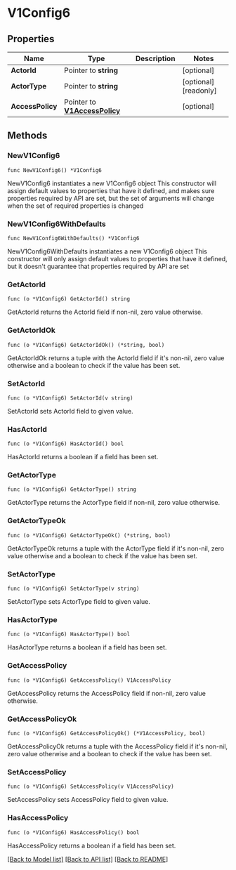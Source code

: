# V1Config6

## Properties

Name | Type | Description | Notes
------------ | ------------- | ------------- | -------------
**ActorId** | Pointer to **string** |  | [optional] 
**ActorType** | Pointer to **string** |  | [optional] [readonly] 
**AccessPolicy** | Pointer to [**V1AccessPolicy**](V1AccessPolicy.md) |  | [optional] 

## Methods

### NewV1Config6

`func NewV1Config6() *V1Config6`

NewV1Config6 instantiates a new V1Config6 object
This constructor will assign default values to properties that have it defined,
and makes sure properties required by API are set, but the set of arguments
will change when the set of required properties is changed

### NewV1Config6WithDefaults

`func NewV1Config6WithDefaults() *V1Config6`

NewV1Config6WithDefaults instantiates a new V1Config6 object
This constructor will only assign default values to properties that have it defined,
but it doesn't guarantee that properties required by API are set

### GetActorId

`func (o *V1Config6) GetActorId() string`

GetActorId returns the ActorId field if non-nil, zero value otherwise.

### GetActorIdOk

`func (o *V1Config6) GetActorIdOk() (*string, bool)`

GetActorIdOk returns a tuple with the ActorId field if it's non-nil, zero value otherwise
and a boolean to check if the value has been set.

### SetActorId

`func (o *V1Config6) SetActorId(v string)`

SetActorId sets ActorId field to given value.

### HasActorId

`func (o *V1Config6) HasActorId() bool`

HasActorId returns a boolean if a field has been set.

### GetActorType

`func (o *V1Config6) GetActorType() string`

GetActorType returns the ActorType field if non-nil, zero value otherwise.

### GetActorTypeOk

`func (o *V1Config6) GetActorTypeOk() (*string, bool)`

GetActorTypeOk returns a tuple with the ActorType field if it's non-nil, zero value otherwise
and a boolean to check if the value has been set.

### SetActorType

`func (o *V1Config6) SetActorType(v string)`

SetActorType sets ActorType field to given value.

### HasActorType

`func (o *V1Config6) HasActorType() bool`

HasActorType returns a boolean if a field has been set.

### GetAccessPolicy

`func (o *V1Config6) GetAccessPolicy() V1AccessPolicy`

GetAccessPolicy returns the AccessPolicy field if non-nil, zero value otherwise.

### GetAccessPolicyOk

`func (o *V1Config6) GetAccessPolicyOk() (*V1AccessPolicy, bool)`

GetAccessPolicyOk returns a tuple with the AccessPolicy field if it's non-nil, zero value otherwise
and a boolean to check if the value has been set.

### SetAccessPolicy

`func (o *V1Config6) SetAccessPolicy(v V1AccessPolicy)`

SetAccessPolicy sets AccessPolicy field to given value.

### HasAccessPolicy

`func (o *V1Config6) HasAccessPolicy() bool`

HasAccessPolicy returns a boolean if a field has been set.


[[Back to Model list]](../README.md#documentation-for-models) [[Back to API list]](../README.md#documentation-for-api-endpoints) [[Back to README]](../README.md)


